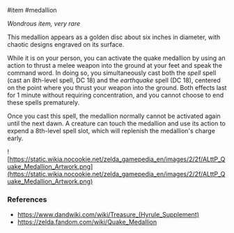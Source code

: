 #item #medallion 

_Wondrous item, very rare_

This medallion appears as a golden disc about six inches in diameter, with chaotic designs engraved on its surface.

While it is on your person, you can activate the quake medallion by using an action to thrust a melee weapon into the ground at your feet and speak the command word. In doing so, you simultaneously cast both the *spell* spell (cast an 8th-level spell, DC 18) and the *earthquake* spell (DC 18), centered on the point where you thrust your weapon into the ground. Both effects last for 1 minute without requiring concentration, and you cannot choose to end these spells prematurely.

Once you cast this spell, the medallion normally cannot be activated again until the next dawn. A creature can touch the medallion and use its action to expend a 8th-level spell slot, which will replenish the medallion's charge early.

![https://static.wikia.nocookie.net/zelda_gamepedia_en/images/2/2f/ALttP_Quake_Medallion_Artwork.png](https://static.wikia.nocookie.net/zelda_gamepedia_en/images/2/2f/ALttP_Quake_Medallion_Artwork.png)

### References

* https://www.dandwiki.com/wiki/Treasure_(Hyrule_Supplement)
* https://zelda.fandom.com/wiki/Quake_Medallion
